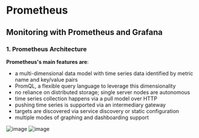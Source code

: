 # Prometheus
## Monitoring with Prometheus and Grafana 
### 1. Prometheus Architecture  
__Prometheus's main features are__:  
- a multi-dimensional data model with time series data identified by metric name and key/value pairs
- PromQL, a flexible query language to leverage this dimensionality
- no reliance on distributed storage; single server nodes are autonomous
- time series collection happens via a pull model over HTTP
- pushing time series is supported via an intermediary gateway
- targets are discovered via service discovery or static configuration
- multiple modes of graphing and dashboarding support

![image](https://user-images.githubusercontent.com/75883087/164673751-4476ad58-0289-4d46-9c8e-9bf2f3712ed8.png)
![image](https://user-images.githubusercontent.com/75883087/164694018-e3640992-aa6a-4e5b-8d0d-89bc7ad38a0e.png)

